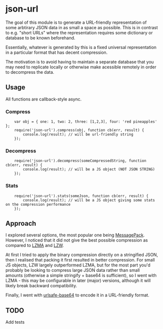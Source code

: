 # json-url

The goal of this module is to generate a URL-friendly representation of some arbtirary JSON data in as small a space as possible. This is in contrast to e.g. "short URLs" where the representation requires some dictionary or database to be known beforehand.

Essentially, whatever is generated by this is a fixed universal representation in a particular format that has decent compression.

The motivation is to avoid having to maintain a separate database that you may need to replicate locally or otherwise make acessible remotely in order to decompress the data.

## Usage

All functions are callback-style async.

### Compress

```
	var obj = { one: 1, two: 2, three: [1,2,3], four: 'red pineapples' };
	require('json-url').compress(obj, function cb(err, result) {
		console.log(result); // will be url-friendly string
	});
```

### Decompress

```
	require('json-url').decompress(someCompressedString, function cb(err, result) {
		console.log(result); // will be a JS object (NOT JSON STRING)
	});
```

### Stats

```
	require('json-url').stats(someJson, function cb(err, result) {
		console.log(result); // will be a JS object giving some stats on the compression performance
	});
```

## Approach

I explored several options, the most popular one being [MessagePack][1]. However, I noticed that it did not give the best possible compression as compared to [LZMA][2] and [LZW][3].

At first I tried to apply the binary compression directly on a stringified JSON, then I realised that packing it first resulted in better compression. For small JS objects, LZW largely outperformed LZMA, but for the most part you'd probably be looking to compress large JSON data rather than small amounts (otherwise a simple stringify + base64 is sufficient), so I went with LZMA - this may be configurable in later (major) versions, although it will likely break backward compatibility.

Finally, I went with [urlsafe-base64][4] to encode it in a URL-friendly format.

## TODO

Add tests

[1]: http://msgpack.org/index.html
[2]: https://www.npmjs.com/package/lzma
[3]: https://www.npmjs.com/package/node-lzw
[4]: https://www.npmjs.com/package/urlsafe-base64